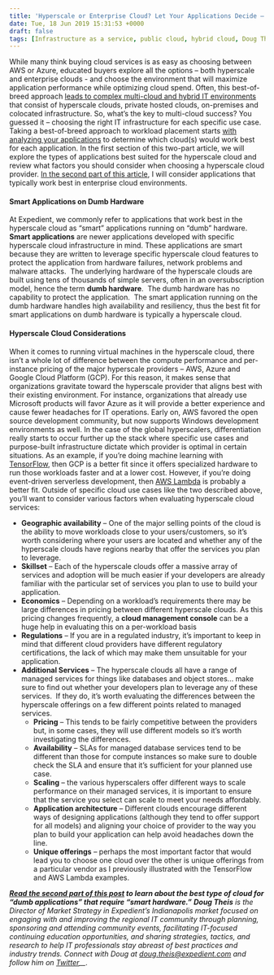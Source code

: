 ```yaml
---
title: 'Hyperscale or Enterprise Cloud? Let Your Applications Decide – Part I'
date: Tue, 18 Jun 2019 15:31:53 +0000
draft: false
tags: [Infrastructure as a service, public cloud, hybrid cloud, Doug Theis, Multi-cloud, enterprise cloud, hyperscale cloud, AWS, Microsoft Azure, Google Cloud Platform]
---
```


While many think buying cloud services is as easy as choosing between AWS or Azure, educated buyers explore all the options – both hyperscale and enterprise clouds - and choose the environment that will maximize application performance while optimizing cloud spend. Often, this best-of-breed approach [leads to complex multi-cloud and hybrid IT environments](https://www.expedient.com/blog/how-are-you-addressing-the-10-complexities-of-your-multi-cloud-environment/) that consist of hyperscale clouds, private hosted clouds, on-premises and colocated infrastructure. So, what’s the key to multi-cloud success? You guessed it – choosing the right IT infrastructure for each specific use case. Taking a best-of-breed approach to workload placement starts [with analyzing your applications](https://www.expedient.com/blog/should-your-organizations-applications-influence-which-cloud-platforms-you-use/) to determine which cloud(s) would work best for each application. In the first section of this two-part article, we will explore the types of applications best suited for the hyperscale cloud and review what factors you should consider when choosing a hyperscale cloud provider. [In the second part of this article](https://www.expedient.com/blog/hyperscale-or-enterprise-cloud-let-your-applications-decide-part-2/), I will consider applications that typically work best in enterprise cloud environments.

#### **Smart Applications on Dumb Hardware**

At Expedient, we commonly refer to applications that work best in the hyperscale cloud as “smart” applications running on “dumb” hardware. **Smart applications** are newer applications developed with specific hyperscale cloud infrastructure in mind. These applications are smart because they are written to leverage specific hyperscale cloud features to protect the application from hardware failures, network problems and malware attacks.  The underlying hardware of the hyperscale clouds are built using tens of thousands of simple servers, often in an oversubscription model, hence the term **dumb hardware**.  The dumb hardware has no capability to protect the application.  The smart application running on the dumb hardware handles high availability and resiliency, thus the best fit for smart applications on dumb hardware is typically a hyperscale cloud.

#### **Hyperscale Cloud Considerations**

When it comes to running virtual machines in the hyperscale cloud, there isn’t a whole lot of difference between the compute performance and per-instance pricing of the major hyperscale providers – AWS, Azure and Google Cloud Platform (GCP). For this reason, it makes sense that organizations gravitate toward the hyperscale provider that aligns best with their existing environment. For instance, organizations that already use Microsoft products will favor Azure as it will provide a better experience and cause fewer headaches for IT operations. Early on, AWS favored the open source development community, but now supports Windows development environments as well. In the case of the global hyperscalers, differentiation really starts to occur further up the stack where specific use cases and purpose-built infrastructure dictate which provider is optimal in certain situations. As an example, if you’re doing machine learning with [TensorFlow](https://www.tensorflow.org/), then GCP is a better fit since it offers specialized hardware to run those workloads faster and at a lower cost. However, if you’re doing event-driven serverless development, then [AWS Lambda](https://aws.amazon.com/lambda/) is probably a better fit. Outside of specific cloud use cases like the two described above, you’ll want to consider various factors when evaluating hyperscale cloud services:

*   **Geographic availability** – One of the major selling points of the cloud is the ability to move workloads close to your users/customers, so it’s worth considering where your users are located and whether any of the hyperscale clouds have regions nearby that offer the services you plan to leverage.
*   **Skillset** – Each of the hyperscale clouds offer a massive array of services and adoption will be much easier if your developers are already familiar with the particular set of services you plan to use to build your application.
*   **Economics** – Depending on a workload’s requirements there may be large differences in pricing between different hyperscale clouds. As this pricing changes frequently, a **cloud management console** can be a huge help in evaluating this on a per-workload basis
*   **Regulations** – If you are in a regulated industry, it’s important to keep in mind that different cloud providers have different regulatory certifications, the lack of which may make them unsuitable for your application.
*   **Additional Services** – The hyperscale clouds all have a range of managed services for things like databases and object stores… make sure to find out whether your developers plan to leverage any of these services.  If they do, it’s worth evaluating the differences between the hyperscale offerings on a few different points related to managed services.
    *   **Pricing** – This tends to be fairly competitive between the providers but, in some cases, they will use different models so it’s worth investigating the differences.
    *   **Availability** – SLAs for managed database services tend to be different than those for compute instances so make sure to double check the SLA and ensure that it’s sufficient for your planned use case.
    *   **Scaling** – the various hyperscalers offer different ways to scale performance on their managed services, it is important to ensure that the service you select can scale to meet your needs affordably.
    *   **Application architecture** – Different clouds encourage different ways of designing applications (although they tend to offer support for all models) and aligning your choice of provider to the way you plan to build your application can help avoid headaches down the line.
    *   **Unique offerings** – perhaps the most important factor that would lead you to choose one cloud over the other is unique offerings from a particular vendor as I previously illustrated with the TensorFlow and AWS Lambda examples.

_**[Read the second part of this post](https://www.expedient.com/blog/hyperscale-or-enterprise-cloud-let-your-applications-decide-part-2/) to learn about the best type of cloud for “dumb applications” that require “smart hardware.”**_ **_Doug Theis_** _is the Director of Market Strategy in Expedient’s Indianapolis market focused on engaging with and improving the regional IT community through planning, sponsoring and attending community events, facilitating IT-focused continuing education opportunities, and sharing strategies, tactics, and research to help IT professionals stay abreast of best practices and industry trends. Connect with Doug at [doug.theis@expedient.com](mailto:doug.theis@expedient.com)_ _and follow him on [Twitter](https://twitter.com/dougtheis)__._